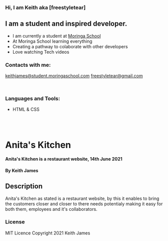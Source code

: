 ### Hi, I am Keith aka [freestyletear]

## I am a student and inspired developer.
- I am currently a student at [Moringa School][website]
- At Moringa School learning everything
- Creating a pathway to colaborate with other developers
- Love watching Tech videos

### Contacts with me:

keithjames@student.moringaschool.com
freestyletear@gmail.com

<br />

### Languages and Tools:

- HTML & CSS

<br />
<br />

[website]: https://moringaschool.com/

# Anita's Kitchen
#### Anita's Kitchen is a restaurant website, 14th June 2021
#### By Keith James
## Description

Anita's Kitchen as stated is a restaurant website, by this it enables to bring the customers closer and closer to there needs potentialy making it easy for both them, employees and it's collaborators.

### License
MIT Licence Copyright 2021 Keith James 